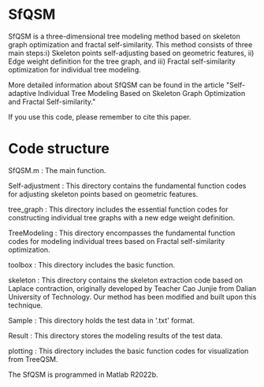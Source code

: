 # SfQSM
SfQSM is a three-dimensional tree modeling method based on skeleton graph optimization and fractal self-similarity. This method consists of three main steps:ⅰ) Skeleton points self-adjusting based on geometric features, ⅱ) Edge weight definition for the tree graph, and ⅲ) Fractal self-similarity optimization for individual tree modeling. 

More detailed information about SfQSM can be found in the article "Self-adaptive Individual Tree Modeling Based on Skeleton Graph Optimization and Fractal Self-similarity." 

If you use this code, please remember to cite this paper.

# Code structure

SfQSM.m : The main function.

Self-adjustment : This directory contains the fundamental function codes for adjusting skeleton points based on geometric features. 

tree_graph : This directory includes the essential function codes for constructing individual tree graphs with a new edge weight definition. 

TreeModeling : This directory encompasses the fundamental function codes for modeling individual trees based on Fractal self-similarity optimization. 

toolbox : This directory includes the basic function.

skeleton : This directory contains the skeleton extraction code based on Laplace contraction, originally developed by Teacher Cao Junjie from Dalian University of Technology. Our method has been modified and built upon this technique.

Sample : This directory holds the test data in '.txt' format. 

Result : This directory stores the modeling results of the test data. 

plotting : This directory includes the basic function codes for visualization from TreeQSM.

The SfQSM is programmed in Matlab R2022b.
